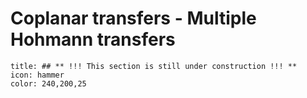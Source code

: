 # Coplanar transfers - Multiple Hohmann transfers
```ad-note
title: ## ** !!! This section is still under construction !!! **
icon: hammer
color: 240,200,25
```

<!-- Wakker section 12.3 -->